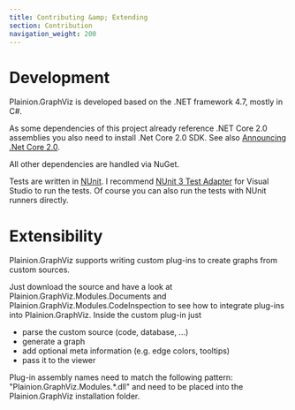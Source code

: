 ```yaml
---
title: Contributing &amp; Extending
section: Contribution
navigation_weight: 200
---
```


# Development

Plainion.GraphViz is developed based on the .NET framework 4.7, mostly in C#.

As some dependencies of this project already reference .NET Core 2.0 assemblies you also need to install .Net Core 2.0 SDK.
See also [Announcing .Net Core 2.0](https://blogs.msdn.microsoft.com/dotnet/2017/08/14/announcing-net-core-2-0/).

All other dependencies are handled via NuGet.

Tests are written in [NUnit](http://nunit.org/). I recommend [NUnit 3 Test Adapter](https://marketplace.visualstudio.com/items?itemName=NUnitDevelopers.NUnit3TestAdapter)
for Visual Studio to run the tests. Of course you can also run the tests with NUnit runners directly.

# Extensibility

Plainion.GraphViz supports writing custom plug-ins to create graphs from custom sources.

Just download the source and have a look at Plainion.GraphViz.Modules.Documents and Plainion.GraphViz.Modules.CodeInspection
to see how to integrate plug-ins into Plainion.GraphViz. Inside the custom plug-in just

- parse the custom source (code, database, ...)
- generate a graph
- add optional meta information (e.g. edge colors, tooltips)
- pass it to the viewer

Plug-in assembly names need to match the following pattern: "Plainion.GraphViz.Modules.*.dll" and need to be placed
into the Plainion.GraphViz installation folder.
